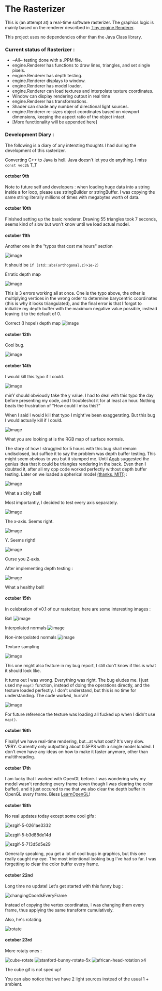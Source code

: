 # The Rasterizer
This is (an attempt at) a real-time software rasterizer. The graphics logic is mainly based on the renderer described in [Tiny engine.Renderer](https://github.com/ssloy/tinyrenderer/wiki/Lesson-0:-getting-started).

This project uses no dependencies other than the Java Class library.

### Current status of Rasterizer :

* ~All~ testing done with a .PPM file.
* engine.Renderer has functions to draw lines, triangles, and set single pixels.
* engine.Renderer has depth testing.
* engine.Renderer displays to window.
* engine.Renderer has model loader.
* engine.Renderer can load textures and interpolate texture coordinates.
* Window can display rendering output in real time
* engine.Renderer has transformations.
* Shader can shade any number of directional light sources.
* engine.Renderer re-sizes object coordinates based on viewport dimensions, keeping the aspect ratio of the object intact.
* [More functionality will be appended here]

### Development Diary : 

The following is a diary of any intersting thoughts I had during the development of this rasterizer.

Converting C++ to Java is hell. Java doesn't let you do anything. I miss ``` const vec2& ``` T_T 

#### october 9th 
Note to future self and developers : when loading huge data into a string inside a for loop, please use stringBuilder or stringBuffer. I was copying the same string literally millions of times with megabytes worth of data.
#### october 10th
Finished setting up the basic renderer. Drawing 55 triangles took 7 seconds, seems kind of slow but won't know until we load actual model.
#### october 11th
Another one in the "typos that cost me hours" section 

![image](https://github.com/3rd-Stage-ACP-SUE-ABH/ACP-Project/assets/50342436/f006499c-5418-4b6b-b6cd-c622f5c6f18a)

It should be ```if (std::abs(orthogonal.z)>1e-2)```

Erratic depth map 

![image](https://github.com/3rd-Stage-ACP-SUE-ABH/ACP-Project/assets/50342436/7f9fe3a3-7112-4691-be62-c63a762cf7e5)

This is 3 errors working all at once. One is the typo above, the other is multiplying vertices in the wrong order to determine barycentric coordinates (this is why it looks triangulated), and the final error is that I forgot to initialize my depth buffer with the maximum negative value possible, instead leaving it to the default of 0. 

Correct (I hope!) depth map
![image](https://github.com/3rd-Stage-ACP-SUE-ABH/ACP-Project/assets/50342436/fec67688-9340-4f38-8e32-0eaf3961b4e1)
#### october 12th
Cool bug.

![image](https://github.com/3rd-Stage-ACP-SUE-ABH/ACP-Project/assets/50342436/a12960e7-5131-4897-8f14-b5eb6b2763a7)
#### october 14th
I would kill this typo if I could.


![image](https://github.com/3rd-Stage-ACP-SUE-ABH/ACP-Project/assets/50342436/1eb44dd0-5ae1-440a-a1ff-243f99c8bcc0)

minY should obviously take the y value.
I had to deal with this typo the day before presenting my code, and I troubleshot it for at least an hour.
Nothing beats the frustration of "How could I miss this?"


When I said I would kill that typo I might've been exaggerating. But this bug I would actually kill if I could.


![image](https://github.com/3rd-Stage-ACP-SUE-ABH/ACP-Project/assets/50342436/97e49283-7458-412e-8e9a-b4e31ed01f08)


What you are looking at is the RGB map of surface normals.

The story of how I struggled for 5 hours with this bug shall remain undisclosed, but suffice it to say the problem was depth buffer testing. This might seem obvious to you but it stumped me. Until [Agab](https://github.com/Agab-dev) suggested the genius idea that it could be triangles rendering in the back. Even then I doubted it, after all my cpp code worked perfectly without depth buffer testing. Later on we loaded a spherical model [(thanks, MIT!)](https://web.mit.edu/djwendel/www/weblogo/shapes/basic-shapes/sphere/sphere.obj) :

![image](https://github.com/3rd-Stage-ACP-SUE-ABH/ACP-Project/assets/50342436/589f40a3-ce7f-41e3-801e-8cf4ac0fb292)

What a sickly ball!

Most importantly, I decided to test every axis separately.

![image](https://github.com/3rd-Stage-ACP-SUE-ABH/ACP-Project/assets/50342436/d30d5174-08d3-4a39-bd16-db2c8f224db1)

The x-axis. Seems right.

![image](https://github.com/3rd-Stage-ACP-SUE-ABH/ACP-Project/assets/50342436/fdcb82c5-afab-4d37-a4d2-555f4d0bc185)

Y. Seems right!

![image](https://github.com/3rd-Stage-ACP-SUE-ABH/ACP-Project/assets/50342436/e599e5ce-8781-490b-aeaa-427da8f1f42b)

Curse you Z-axis.

After implementing depth testing : 

![image](https://github.com/3rd-Stage-ACP-SUE-ABH/ACP-Project/assets/50342436/88678aab-be39-442b-aab1-5b7639d0833b)

What a healthy ball!

#### october 15th
In celebration of v0.1 of our rasterizer, here are some interesting images : 

Ball
![image](https://github.com/3rd-Stage-ACP-SUE-ABH/ACP-Project/assets/50342436/b65aeccb-2574-4c5a-ba28-59048a98b84b)


Interpolated normals
![image](https://github.com/3rd-Stage-ACP-SUE-ABH/ACP-Project/assets/50342436/a33b85cb-e9bd-4c69-b84d-147f38b4c9a7)

Non-interpolated normals
![image](https://github.com/3rd-Stage-ACP-SUE-ABH/ACP-Project/assets/50342436/b0fdfc0b-71ff-4fa0-b90d-46810b738882)


Texture sampling 


![image](https://github.com/3rd-Stage-ACP-SUE-ABH/ACP-Project/assets/50342436/359e1298-47bc-4957-8c44-5e359dd3affa)

This one might also feature in my bug report, I still don't know if this is what it should look like.


It turns out I was wrong. Everything was right. The bug eludes me. I just used my ```map()``` function, instead of doing the operations directly, and the texture loaded perfectly.
I don't understand, but this is no time for understanding. The code worked, hurrah!

![image](https://github.com/3rd-Stage-ACP-SUE-ABH/ACP-Project/assets/50342436/fb0c7f2c-c2c9-4e03-b070-b8f15ad50a42)


For future reference the texture was loading all fucked up when I didn't use ```map()```.


#### october 16th
Finally! we have real-time rendering, but...at what cost?
It's very slow. VERY.
Currently only outputting about 0.5FPS with a single model loaded. I don't even have any ideas on how to make it faster anymore, other than multithreading.
#### october 17th
I am lucky that I worked with OpenGL before. I was wondering why my model wasn't rendering every frame (even though I was clearing the color buffer), and it just occured to me that we also clear the depth buffer in OpenGL every frame.
Bless [LearnOpenGL](https://learnopengl.com/)!
#### october 18th
No real updates today except some cool gifs :


![ezgif-5-0261ae3332](https://github.com/3rd-Stage-ACP-SUE-ABH/ACP-Project/assets/50342436/fb7ca27f-b182-44c2-8da9-e3f467fc25d1)


![ezgif-5-b3d88de14d](https://github.com/3rd-Stage-ACP-SUE-ABH/ACP-Project/assets/50342436/d1be0a90-b37d-4654-9a48-8f8c34e6efb3)


![ezgif-5-713d5d5e29](https://github.com/3rd-Stage-ACP-SUE-ABH/ACP-Project/assets/50342436/4943b1e1-9728-4bb6-8136-cc9392742b0b)

Generally speaking, you get a lot of cool bugs in graphics, but this one really caught my eye. The most intentional looking bug I've had so far. I was forgetting to clear the color buffer every frame.

#### october 22nd
Long time no update!
Let's get started with this funny bug : 

![changingCoordsEveryFrame](https://github.com/3rd-Stage-ACP-SUE-ABH/ACP-Project/assets/50342436/7eb3f973-f4af-48e4-b541-418d37c6966a)

Instead of copying the vertex coordinates, I was changing them every frame, thus applying the same transform cumulatively.



Also, he's rotating.


![rotate](https://github.com/3rd-Stage-ACP-SUE-ABH/ACP-Project/assets/50342436/6683c68e-1e86-4ece-a848-80a6d3fe970e)

#### october 23rd
More rotaty ones : 

![cube-rotate](https://github.com/3rd-Stage-ACP-SUE-ABH/ACP-Project/assets/50342436/1aeea375-5dab-4ee5-9a12-151a860e6fc2)
![stanford-bunny-rotate-5x](https://github.com/3rd-Stage-ACP-SUE-ABH/ACP-Project/assets/50342436/591d3f9e-10d5-473d-a3e4-2a0044411153)
![african-head-rotation x4](https://github.com/3rd-Stage-ACP-SUE-ABH/ACP-Project/assets/50342436/87f5c23b-2373-432e-a93d-0a063c0ea873)

The cube gif is not sped up!

You can also notice that we have 2 light sources instead of the usual 1 + ambient. 
